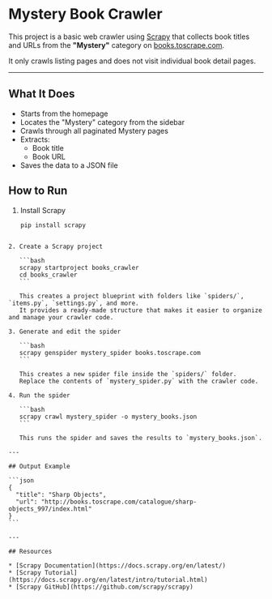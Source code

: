# Mystery Book Crawler

This project is a basic web crawler using [Scrapy](https://scrapy.org/) that collects book titles and URLs from the **"Mystery"** category on [books.toscrape.com](http://books.toscrape.com).

It only crawls listing pages and does not visit individual book detail pages.

---

## What It Does

- Starts from the homepage
- Locates the "Mystery" category from the sidebar
- Crawls through all paginated Mystery pages
- Extracts:
  - Book title
  - Book URL
- Saves the data to a JSON file

## How to Run

1. Install Scrapy
   ```bash
   pip install scrapy
   ```

````

2. Create a Scrapy project

   ```bash
   scrapy startproject books_crawler
   cd books_crawler
   ```

   This creates a project blueprint with folders like `spiders/`, `items.py`, `settings.py`, and more.
   It provides a ready-made structure that makes it easier to organize and manage your crawler code.

3. Generate and edit the spider

   ```bash
   scrapy genspider mystery_spider books.toscrape.com
   ```

   This creates a new spider file inside the `spiders/` folder.
   Replace the contents of `mystery_spider.py` with the crawler code.

4. Run the spider

   ```bash
   scrapy crawl mystery_spider -o mystery_books.json
   ```

   This runs the spider and saves the results to `mystery_books.json`.

---

## Output Example

```json
{
  "title": "Sharp Objects",
  "url": "http://books.toscrape.com/catalogue/sharp-objects_997/index.html"
}
```

---

## Resources

* [Scrapy Documentation](https://docs.scrapy.org/en/latest/)
* [Scrapy Tutorial](https://docs.scrapy.org/en/latest/intro/tutorial.html)
* [Scrapy GitHub](https://github.com/scrapy/scrapy)

````
